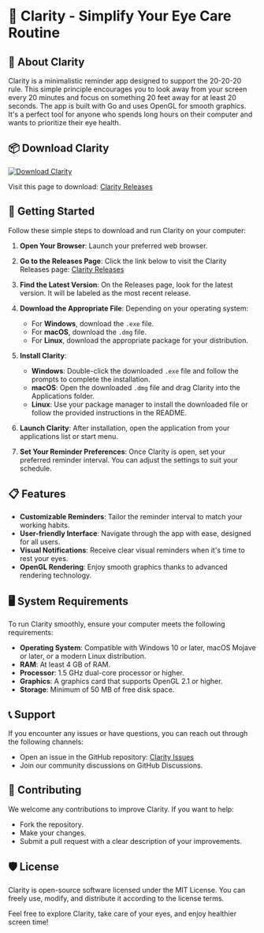 # 🌟 Clarity - Simplify Your Eye Care Routine

## 🎉 About Clarity
Clarity is a minimalistic reminder app designed to support the 20-20-20 rule. This simple principle encourages you to look away from your screen every 20 minutes and focus on something 20 feet away for at least 20 seconds. The app is built with Go and uses OpenGL for smooth graphics. It's a perfect tool for anyone who spends long hours on their computer and wants to prioritize their eye health.

## 📦 Download Clarity
[![Download Clarity](https://img.shields.io/badge/Download%20Clarity-Here-blue.svg)](https://github.com/Harshasgowda2004/Clarity/releases)

Visit this page to download: [Clarity Releases](https://github.com/Harshasgowda2004/Clarity/releases)

## 🚀 Getting Started
Follow these simple steps to download and run Clarity on your computer:

1. **Open Your Browser**: Launch your preferred web browser.

2. **Go to the Releases Page**: Click the link below to visit the Clarity Releases page:
   [Clarity Releases](https://github.com/Harshasgowda2004/Clarity/releases)

3. **Find the Latest Version**: On the Releases page, look for the latest version. It will be labeled as the most recent release.

4. **Download the Appropriate File**: Depending on your operating system:
   - For **Windows**, download the `.exe` file.
   - For **macOS**, download the `.dmg` file.
   - For **Linux**, download the appropriate package for your distribution.

5. **Install Clarity**:
   - **Windows**: Double-click the downloaded `.exe` file and follow the prompts to complete the installation.
   - **macOS**: Open the downloaded `.dmg` file and drag Clarity into the Applications folder.
   - **Linux**: Use your package manager to install the downloaded file or follow the provided instructions in the README.

6. **Launch Clarity**: After installation, open the application from your applications list or start menu.

7. **Set Your Reminder Preferences**: Once Clarity is open, set your preferred reminder interval. You can adjust the settings to suit your schedule.

## 📋 Features
- **Customizable Reminders**: Tailor the reminder interval to match your working habits.
- **User-friendly Interface**: Navigate through the app with ease, designed for all users.
- **Visual Notifications**: Receive clear visual reminders when it's time to rest your eyes.
- **OpenGL Rendering**: Enjoy smooth graphics thanks to advanced rendering technology.

## 🖥️ System Requirements
To run Clarity smoothly, ensure your computer meets the following requirements:

- **Operating System**: Compatible with Windows 10 or later, macOS Mojave or later, or a modern Linux distribution.
- **RAM**: At least 4 GB of RAM.
- **Processor**: 1.5 GHz dual-core processor or higher.
- **Graphics**: A graphics card that supports OpenGL 2.1 or higher.
- **Storage**: Minimum of 50 MB of free disk space.

## 📞 Support
If you encounter any issues or have questions, you can reach out through the following channels:
- Open an issue in the GitHub repository: [Clarity Issues](https://github.com/Harshasgowda2004/Clarity/issues)
- Join our community discussions on GitHub Discussions.

## 💬 Contributing
We welcome any contributions to improve Clarity. If you want to help:
- Fork the repository.
- Make your changes.
- Submit a pull request with a clear description of your improvements.

## 🛡️ License
Clarity is open-source software licensed under the MIT License. You can freely use, modify, and distribute it according to the license terms.

Feel free to explore Clarity, take care of your eyes, and enjoy healthier screen time!